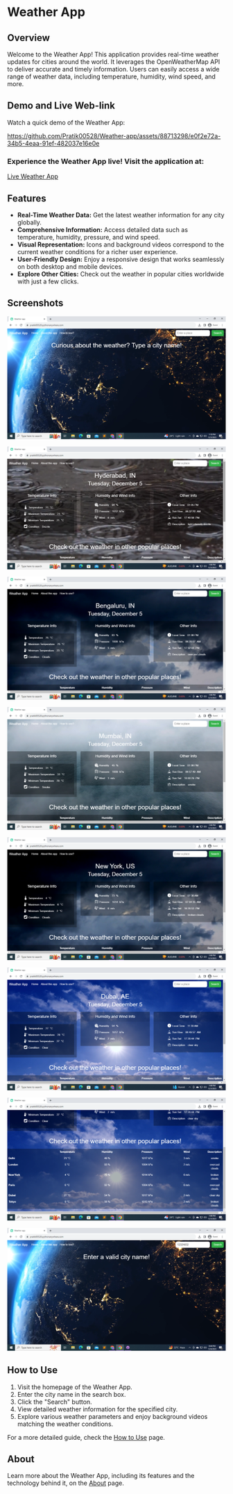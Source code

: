 # Weather App

## Overview

Welcome to the Weather App! This application provides real-time weather updates for cities around the world. It leverages the OpenWeatherMap API to deliver accurate and timely information. Users can easily access a wide range of weather data, including temperature, humidity, wind speed, and more.

## Demo and Live Web-link

Watch a quick demo of the Weather App:

https://github.com/Pratik00528/Weather-app/assets/88713298/e0f2e72a-34b5-4eaa-91ef-482037e16e0e

### Experience the Weather App live! Visit the application at:

[Live Weather App](https://pratik00528.pythonanywhere.com/)

## Features

- **Real-Time Weather Data:** Get the latest weather information for any city globally.
- **Comprehensive Information:** Access detailed data such as temperature, humidity, pressure, and wind speed.
- **Visual Representation:** Icons and background videos correspond to the current weather conditions for a richer user experience.
- **User-Friendly Design:** Enjoy a responsive design that works seamlessly on both desktop and mobile devices.
- **Explore Other Cities:** Check out the weather in popular cities worldwide with just a few clicks.

## Screenshots

![Home page](./screenshots/Home_page.png)


![Hyderabad](./screenshots/Hyderabad.png)


![Banglaore](./screenshots/Bangalore.png)


![Mumbai](./screenshots/Mumbai.png)


![New York](./screenshots/New_York.png)


![Dubai](./screenshots/Dubai.png)


![Other Popular cities](./screenshots/Other_popular_cities.png)


![Invalid Name](./screenshots/Invalid_name.png)

<!-- Add more screenshots if necessary -->

## How to Use

1. Visit the homepage of the Weather App.
2. Enter the city name in the search box.
3. Click the "Search" button.
4. View detailed weather information for the specified city.
5. Explore various weather parameters and enjoy background videos matching the weather conditions.

For a more detailed guide, check the [How to Use](https://pratik00528.pythonanywhere.com/how_to_use) page.

## About

Learn more about the Weather App, including its features and the technology behind it, on the [About](https://pratik00528.pythonanywhere.com/about) page.
